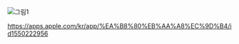 ![그림1](https://user-images.githubusercontent.com/55137069/105467128-98bac380-5cd8-11eb-9eb9-49150b2272f1.png)

https://apps.apple.com/kr/app/%EA%B8%80%EB%AA%A8%EC%9D%B4/id1550222956
